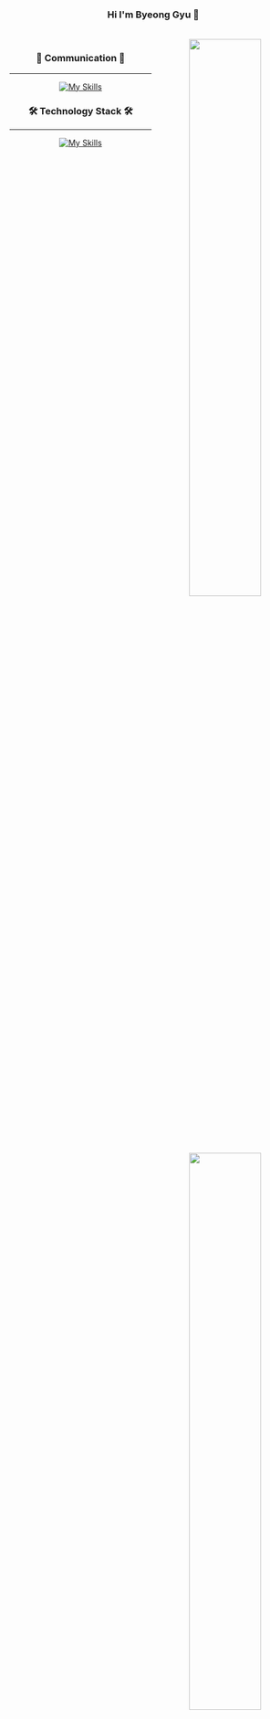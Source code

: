 <div align="center">

### Hi  I'm Byeong Gyu 👋

<br>
    <a href="https://github.com/anuraghazra/github-readme-stats">
        <img align="right" src="https://github-readme-stats-git-masterrstaa-rickstaa.vercel.app/api?username=lovaoi777&show_icons=true&theme=calm" width=50% />
    </a>
  <div>

### 👥 Communication 👥
---
[![My Skills](https://skillicons.dev/icons?i=figma,git,github,discord&perline=4)](https://skillicons.dev)

  </div>

  <div>
      
   <a href="https://github.com/devpla/github-stats-transparent">
        <img align="right" src="https://github-readme-stats-git-masterrstaa-rickstaa.vercel.app/api/top-langs/?username=lovaoi777&layout=compact&theme=calm" width=50% />
    </a>
</div>

### 🛠️ Technology Stack 🛠️
---
[![My Skills](https://skillicons.dev/icons?i=vscode,html,css,styledcomponents,js,ts,react,redux,vercel,flutter&perline=5)](https://skillicons.dev)

<br><br>

